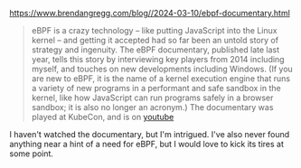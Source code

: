 https://www.brendangregg.com/blog//2024-03-10/ebpf-documentary.html

> eBPF is a crazy technology – like putting JavaScript into the Linux kernel – and getting it accepted had so far been an untold story of strategy and ingenuity. The eBPF documentary, published late last year, tells this story by interviewing key players from 2014 including myself, and touches on new developments including Windows. (If you are new to eBPF, it is the name of a kernel execution engine that runs a variety of new programs in a performant and safe sandbox in the kernel, like how JavaScript can run programs safely in a browser sandbox; it is also no longer an acronym.) The documentary was played at KubeCon, and is on [youtube](https://www.youtube.com/watch?v=Wb_vD3XZYOA)

I haven't watched the documentary, but I'm intrigued. I've also never found anything near a hint of a need for eBPF, but I would love to kick its tires at some point.